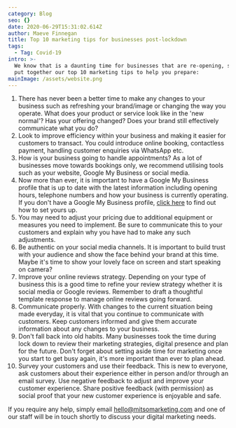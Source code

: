 ```yaml
---
category: Blog
seo: {}
date: 2020-06-29T15:31:02.614Z
author: Maeve Finnegan
title: Top 10 marketing tips for businesses post-lockdown
tags:
  - Tag: Covid-19
intro: >-
  We know that is a daunting time for businesses that are re-opening, so we've
  put together our top 10 marketing tips to help you prepare:
mainImage: /assets/website.png
---
```

1. There has never been a better time to make any changes to your business such as refreshing your brand/image or changing the way you operate. What does your product or service look like in the 'new normal'? Has your offering changed? Does your brand still effectively communicate what you do?
2. Look to improve efficiency within your business and making it easier for customers to transact. You could introduce online booking, contactless payment, handling customer enquiries via WhatsApp etc.
3. How is your business going to handle appointments? As a lot of businesses move towards bookings only, we recommend utilising tools such as your website, Google My Business or social media. 
4. Now more than ever, it is important to have a Google My Business profile that is up to date with the latest information including opening hours, telephone numbers and how your business is currently operating. If you don't have a Google My Business profile, [click here](https://support.google.com/business/answer/6300717?hl=en-GB) to find out how to set yours up.
5. You may need to adjust your pricing due to additional equipment or measures you need to implement. Be sure to communicate this to your customers and explain why you have had to make any such adjustments.
6. Be authentic on your social media channels. It is important to build trust with your audience and show the face behind your brand at this time. Maybe it's time to show your lovely face on screen and start speaking on camera? 
7. Improve your online reviews strategy. Depending on your type of business this is a good time to refine your review strategy whether it is social media or Google reviews. Remember to draft a thoughtful template response to manage online reviews going forward. 
8. Communicate properly. With changes to the current situation being made everyday, it is vital that you continue to communicate with customers. Keep customers informed and give them accurate information about any changes to your business.
9. Don't fall back into old habits. Many businesses took the time during lock down to review their marketing strategies, digital presence and plan for the future. Don't forget about setting aside time for marketing once you start to get busy again, it's more important than ever to plan ahead.
10. Survey your customers and use their feedback. This is new to everyone, ask customers about their experience either in person and/or through an email survey. Use negative feedback to adjust and improve your customer experience. Share positive feedback (with permission) as social proof that your new customer experience is enjoyable and safe.

If you require any help, simply email hello@mitsomarketing.com and one of our staff will be in touch shortly to discuss your digital marketing needs.
